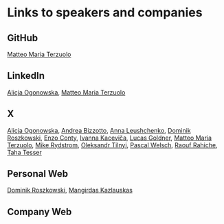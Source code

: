 # Links to speakers and companies


## GitHub

[Matteo Maria Terzuolo](https://github.com/SaltySpaghetti)
## LinkedIn

[Alicja Ogonowska](https://www.linkedin.com/in/alicja-ogonowska), [Matteo Maria Terzuolo](https://www.linkedin.com/in/matteo-maria-terzuolo)
## X

[Alicja Ogonowska](https://x.com/AlicjaOgonowska), [Andrea Bizzotto](https://x.com/biz84), [Anna Leushchenko](https://x.com/AnnaLeushchenko), [Dominik Roszkowski](https://x.com/OrestesGaolin), [Enzo Conty](https://x.com/enzoconty), [Ivanna Kaceviča](https://x.com/ivannahere), [Lucas Goldner](https://x.com/LucasGoldner), [Matteo Maria Terzuolo](https://x.com/SaltySpag), [Mike Rydstrom](https://x.com/RydMike), [Oleksandr Tilnyi](https://x.com/alex_tilnyi), [Pascal Welsch](https://x.com/passsy), [Raouf Rahiche](https://x.com/raoufrahiche), [Taha Tesser](https://x.com/TahaTesser)
## Personal Web

[Dominik Roszkowski](https://roszkowski.dev), [Mangirdas Kazlauskas](https://kazlauskas.dev)
## Company Web


